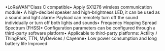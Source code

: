 •LoRaWAN™Class C compatible• Apply SX1276 wireless communication module• A high-decibel speaker and high-brightness LED, it can be used as a sound and light alarm• Payload can remotely turn off the sound individually or turn off both lights and sounds• Frequency Hopping Spread Spectrum (FHSS)• Configuration parameters can be configured through a third-party software platform• Applicable to third-party platforms: Actility / ThingPark, TTN, MyDevices / Cayenne• Low power consumption and long battery life Improved
